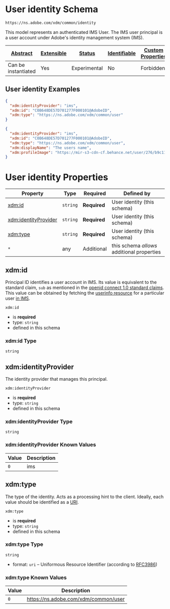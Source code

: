 
# User identity Schema

```
https://ns.adobe.com/xdm/common/identity
```

This model represents an authenticated IMS User. The IMS user principal is a user account under Adobe's identity management system (IMS).

| [Abstract](../../abstract.md) | [Extensible](../../extensions.md) | [Status](../../status.md) | [Identifiable](../../id.md) | [Custom Properties](../../extensions.md) | [Additional Properties](../../extensions.md) | Defined In |
|-------------------------------|-----------------------------------|---------------------------|-----------------------------|------------------------------------------|----------------------------------------------|------------|
| Can be instantiated | Yes | Experimental | No | Forbidden | Permitted | [common/identity.schema.json](common/identity.schema.json) |

## User identity Examples

```json
{
  "xdm:identityProvider": "ims",
  "xdm:id": "C0B648DE57D701277F000101@AdobeID",
  "xdm:type": "https://ns.adobe.com/xdm/common/user"
}
```

```json
{
  "xdm:identityProvider": "ims",
  "xdm:id": "C0B648DE57D701277F000101@AdobeID",
  "xdm:type": "https://ns.adobe.com/xdm/common/user",
  "xdm:displayName": "The users name",
  "xdm:profileImage": "https://mir-s3-cdn-cf.behance.net/user/276/b9c11633104347.57a9c2152b78e.jpg"
}
```


# User identity Properties

| Property | Type | Required | Defined by |
|----------|------|----------|------------|
| [xdm:id](#xdmid) | `string` | **Required** | User identity (this schema) |
| [xdm:identityProvider](#xdmidentityprovider) | `string` | **Required** | User identity (this schema) |
| [xdm:type](#xdmtype) | `string` | **Required** | User identity (this schema) |
| `*` | any | Additional | this schema *allows* additional properties |

## xdm:id

Principal ID identifies a user account in IMS. Its value is equivalent to the standard claim, `sub` as mentioned in the [openid connect 1.0 standard claims](http://openid.net/specs/openid-connect-core-1_0.html#StandardClaim). This value can be obtained by fetching the [userinfo resource](http://openid.net/specs/openid-connect-core-1_0.html#UserInfo) for a particular user [in IMS](https://wiki.corp.adobe.com/display/ims/IMS+API+-+userinfo).

`xdm:id`
* is **required**
* type: `string`
* defined in this schema

### xdm:id Type


`string`






## xdm:identityProvider

The identity provider that manages this principal.

`xdm:identityProvider`
* is **required**
* type: `string`
* defined in this schema

### xdm:identityProvider Type


`string`



### xdm:identityProvider Known Values
| Value | Description |
|-------|-------------|
| `0` | ims |




## xdm:type

The type of the identity. Acts as a processing hint to the client. Ideally, each value should be identified as a [URI](https://tools.ietf.org/html/rfc3986).

`xdm:type`
* is **required**
* type: `string`
* defined in this schema

### xdm:type Type


`string`
* format: `uri` – Uniformous Resource Identifier (according to [RFC3986](http://tools.ietf.org/html/rfc3986))



### xdm:type Known Values
| Value | Description |
|-------|-------------|
| `0` | https://ns.adobe.com/xdm/common/user |



